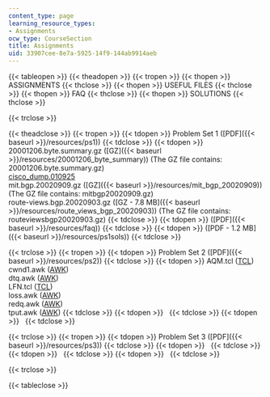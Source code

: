 ```yaml
---
content_type: page
learning_resource_types:
- Assignments
ocw_type: CourseSection
title: Assignments
uid: 33907cee-8e7a-5925-14f9-144ab9914aeb
---
```


{{< tableopen >}}
{{< theadopen >}}
{{< tropen >}}
{{< thopen >}}
ASSIGNMENTS
{{< thclose >}}
{{< thopen >}}
USEFUL FILES
{{< thclose >}}
{{< thopen >}}
FAQ
{{< thclose >}}
{{< thopen >}}
SOLUTIONS
{{< thclose >}}

{{< trclose >}}

{{< theadclose >}}
{{< tropen >}}
{{< tdopen >}}
Problem Set 1 ([PDF]({{< baseurl >}}/resources/ps1))
{{< tdclose >}}
{{< tdopen >}}
20001206.byte.summary.gz ([GZ]({{< baseurl >}}/resources/20001206_byte_summary)) (The GZ file contains: 20001206.byte.summary.gz)  
[cisco\_dump.010925](/courses/electrical-engineering-and-computer-science/6-829-computer-networks-fall-2002/assignments/cisco_dump.010925)  
mit.bgp.20020909.gz ([GZ]({{< baseurl >}}/resources/mit_bgp_20020909)) (The GZ file contains: mitbgp20020909.gz)  
route-views.bgp.20020903.gz ([GZ - 7.8 MB]({{< baseurl >}}/resources/route_views_bgp_20020903)) (The GZ file contains: routeviewsbgp20020903.gz)
{{< tdclose >}}
{{< tdopen >}}
([PDF]({{< baseurl >}}/resources/faq))
{{< tdclose >}}
{{< tdopen >}}
([PDF - 1.2 MB]({{< baseurl >}}/resources/ps1sols))
{{< tdclose >}}

{{< trclose >}}
{{< tropen >}}
{{< tdopen >}}
Problem Set 2 ([PDF]({{< baseurl >}}/resources/ps2))
{{< tdclose >}}
{{< tdopen >}}
AQM.tcl ([TCL](/courses/electrical-engineering-and-computer-science/6-829-computer-networks-fall-2002/assignments/AQM.tcl))  
cwnd1.awk ([AWK](/courses/electrical-engineering-and-computer-science/6-829-computer-networks-fall-2002/assignments/cwnd1.awk))  
dtq.awk ([AWK](/courses/electrical-engineering-and-computer-science/6-829-computer-networks-fall-2002/assignments/dtq.awk))  
LFN.tcl ([TCL](/courses/electrical-engineering-and-computer-science/6-829-computer-networks-fall-2002/assignments/LFN.tcl))  
loss.awk ([AWK](/courses/electrical-engineering-and-computer-science/6-829-computer-networks-fall-2002/assignments/loss.awk))  
redq.awk ([AWK](/courses/electrical-engineering-and-computer-science/6-829-computer-networks-fall-2002/assignments/redq.awk))  
tput.awk ([AWK](/courses/electrical-engineering-and-computer-science/6-829-computer-networks-fall-2002/assignments/tput.awk))
{{< tdclose >}}
{{< tdopen >}}
 
{{< tdclose >}}
{{< tdopen >}}
 
{{< tdclose >}}

{{< trclose >}}
{{< tropen >}}
{{< tdopen >}}
Problem Set 3 ([PDF]({{< baseurl >}}/resources/ps3))
{{< tdclose >}}
{{< tdopen >}}
 
{{< tdclose >}}
{{< tdopen >}}
 
{{< tdclose >}}
{{< tdopen >}}
 
{{< tdclose >}}

{{< trclose >}}

{{< tableclose >}}